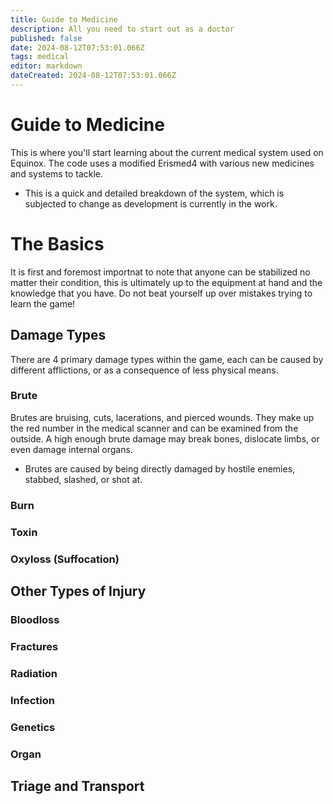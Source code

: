 ```yaml
---
title: Guide to Medicine
description: All you need to start out as a doctor
published: false
date: 2024-08-12T07:53:01.066Z
tags: medical
editor: markdown
dateCreated: 2024-08-12T07:53:01.066Z
---
```


# Guide to Medicine
This is where you'll start learning about the current medical system used on Equinox. The code uses a modified Erismed4 with various new medicines and systems to tackle.
* This is a quick and detailed breakdown of the system, which is subjected to change as development is currently in the work.

# The Basics
It is first and foremost importnat to note that anyone can be stabilized no matter their condition, this is ultimately up to the equipment at hand and the knowledge that you have. Do not beat yourself up over mistakes trying to learn the game!


## Damage Types
There are 4 primary damage types within the game, each can be caused by different afflictions, or as a consequence of less physical means.

### Brute
Brutes are bruising, cuts, lacerations, and pierced wounds. They make up the red number in the medical scanner and can be examined from the outside. A high enough brute damage may break bones, dislocate limbs, or even damage internal organs.
* Brutes are caused by being directly damaged by hostile enemies, stabbed, slashed, or shot at.

### Burn


### Toxin


### Oxyloss (Suffocation)


## Other Types of Injury

### Bloodloss


### Fractures


### Radiation


### Infection


### Genetics


### Organ


## Triage and Transport
